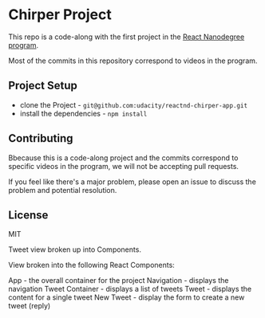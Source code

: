 # Chirper Project

This repo is a code-along with the first project in the [React Nanodegree program](https://www.udacity.com/course/react-nanodegree--nd019).

Most of the commits in this repository correspond to videos in the program.

## Project Setup

- clone the Project - `git@github.com:udacity/reactnd-chirper-app.git`
- install the dependencies - `npm install`

## Contributing

Bbecause this is a code-along project and the commits correspond to specific videos in the program, we will not be accepting pull requests.

If you feel like there's a major problem, please open an issue to discuss the problem and potential resolution.

## License

MIT

Tweet view broken up into Components.

View broken into the following React Components:

App - the overall container for the project
Navigation - displays the navigation
Tweet Container - displays a list of tweets
Tweet - displays the content for a single tweet
New Tweet - display the form to create a new tweet (reply)

